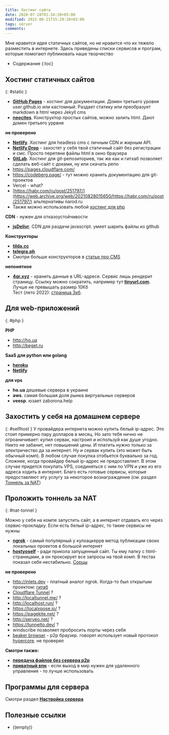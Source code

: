 ```yaml
---
title: Хостинг сайта
date: 2020-07-28T01:34:10+03:00
modified: 2022-08-21T15:29:20+03:00
tags: server
comments:
---
```


Мне нравится идея статичных сайтов, но не нравится что их тяжело разместить в  интернете. Здесь приведены списки сервисов и програм, которые помогают публиковать наше творчество

- Содержание
{:toc}


## Хостинг статичных сайтов  
{: #static }  

- [**GitHub Pages**](http://pages.github.com) - хостинг для документации. Домен третьего уровня user.github.io или кастомный. Раздает статику или преобразует markdown в html через Jekyll cms
- [**neocites**](https://neocities.org/). Конструктор простых сайтов, можно залить html. Дают домен третьего уррвня

**не проверено**  
- [**Netlify**](https://app.netlify.com). Хостинг для headless cms с личным CDN и жирным API. 
- [**Netlify Drop**](https://app.netlify.com/drop) - захостят у себя твой статичный сайт без регистрации и смс. Просто перетяни файлы html в окно браузера
- [**GitLab**](https://gitlab.com/). Хостинг для git-репозиториев, так же как и гитхаб позволяет сделать веб-сайт с доками, ну или скачать репо
- <https://pages.cloudflare.com/>
- <https://codeberg.page/> - тут можно хранить документацию для git-проектов
- Vercel - what?
- [https://habr.com/ru/post/251797/](https://web.archive.org/web/20210828015650/https://habr.com/ru/post/251797/) альтернативы narod.ru 
- Также можно использовать любой [хостинг для php](#php)

**CDN** - нужен для отказоустойчивости
- [**jsDelivr**](https://www.jsdelivr.com/). CDN для раздачи javascript. умеет шарить файлы из github


**Конструкторы**
- [**tilda.cc**](https://tilda.cc)
- [**telegra.ph**](https://telegra.ph/)
- Смотри больше конструкторов в [статье про CMS](./cms.md)

**непонятное**
- [**4qr.xyz**](http://4qr.xyz) - хранить данные в URL-адресе. Сервис лишь рендерит страницу. Ссылку можно сократить, например тут [**tinyurl.com**](http://tinyurl.com). Лучше не превышать размер 10Кб<br>
  Тест (лето 2022): [страница 3кб](https://tinyurl.com/yrf7sa2k). 

## Для web-приложений  
{: #php }

**PHP**
- <http://ho.ua>
- <http://beget.ru>


**SaaS для python или golang**
- [**heroku**](https://www.heroku.com/)
- [**Netlify**](https://www.netlify.com/)

**для vps**
- **ho.ua** дешевые сервера в украине
- **aws**. самая большая доля рынка виртуальных серверов
- **veesp**. юзает zaborona.help

## Захостить у себя на домашнем сервере
{: #selfhost }
У провайдера интернета можно купить белый ip-адрес. Это стоит примерно пару долларов в месяц. Но зато тебя нично не огроаничивает: купил сервак, настроил и используй как душе угодно. Никто не забанит, нет повышений цены. И платить нужно только за электричество да за интернет. Ну и сервак купить (это может быть обычный комп). В любом случае покупка отобьется буквально за год. Сложнее, когда провайдер белый ip-адрес не предоставляет. В этом случае придется покупать VPS, соединяться с ним по VPN и уже из его адреса ходить в интернет. Благо есть готовые сервисы, которые предоставляют эту услугу за некоторое вознаграждение (см. раздел [Тоннель за NAT](#nat-tonnel))


## Проложить тоннель за NAT
{: #nat-tonnel }

Можно у себя на компе запустить сайт, а в интернет отдавать его через сервис-прокладку. Если есть белый ip-адрес, то такие сервисы не нужны
- [**ngrok**](https://ngrok.com/) - самый популярный у кулхацкеррв метод публикации своих локальных проектов в большой интернет
- [**hostyoself**](https://hostyoself.com/) - ради прикола запущенный сайт. Ты ему папку с html-страницами, а он проксирует все запросы на твой комп. В тестах показал себя нестабильно. [Сорцы](https://github.com/schollz/hostyoself)

**не проверено**
- <http://inlets.dev> - платный аналог ngrok. Когда-то был открытым проектом: [гитаб](https://github.com/alexellis/inlets)
- [Cloudflare Tunnel](https://developers.cloudflare.com/cloudflare-one/tutorials/share-new-site/) ?
- <http://localtunnel.me/> ?
- <http://localhost.run/> ?
- <https://localxpose.io/> ? 
- <https://pagekite.net/> ?
- <http://serveo.net/> ?
- <https://tunnelto.dev/> ?
- windscribe позволяет пробросить порты через себя
- [beaker browser](https://beakerbrowser.com/) - p2p браузер. говорят использует новый протокол [hypercore](https://hypercore-protocol.org/). не проверял

**Смотри также:**
- [**передача файлов без сервера p2p**](./sendfile.md#p2p)
- [**приватный впн**](./vpn.md) - если выход в мир нужен для удаленного управления - то лучше использовать 


## Программы для сервера
Смотри раздел [**Настройка сервера**](/code/#server)


## Полезные ссылки
- ((empty))


